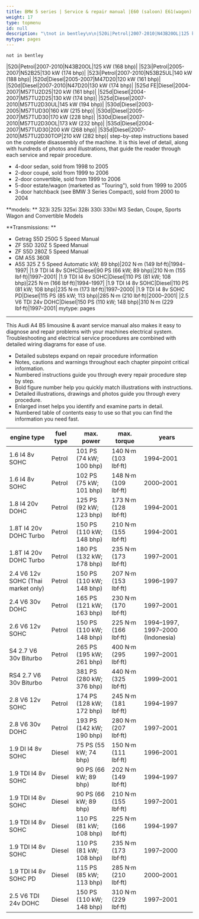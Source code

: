 ```yaml
---
title: BMW 5 series | Service & repair manual |E60 (saloon) E61(wagon) | 2003 -2010
weight: 17
type: topmenu
id: null
description: "\tnot in bentley\n\n|520i|Petrol|2007-2010|N43B20OL|125 kW (168 bhp)|\n|523i|Petrol|2005-2007|N52B25|130 kW (174 bhp)|\n|523i|Petrol|2007-2010|N53B25UL|140 kW (188 bhp)|\n|520d|Diesel|2005-2007|M47D20|120 kW (161 bhp)|\n|520d|Diesel|2007-2010|N47D20|130 kW (174 bhp)|\n|525d FE|Diesel|2004-2007|M57TU2D25|120 kW (161 bhp)|\n|525d|Diesel|2004-2007|M57TU2D25|130 kW (174 bhp)|\n|525d|Diesel|2007-2010|M57TU2D30UL|145 kW (194 bhp)|\n|530d|Diesel|2003-2005|M57TUD30|160 kW (215 bhp)|\n|530d|Diesel|2005-2007|M57TUD30|170 kW (228 bhp)|\n|530d|Diesel|2007-2010|M57TU2D30OL|173 kW (232 bhp)|\n|535d|Diesel|2004-2007|M57TUD30|200 kW (268 bhp)|\n|535d|Diesel|2007-2010|M57TU2D30TOP|210 kW (282 bhp)|"
mytype: pages
---
```


	not in bentley

|520i|Petrol|2007-2010|N43B20OL|125 kW (168 bhp)|
|523i|Petrol|2005-2007|N52B25|130 kW (174 bhp)|
|523i|Petrol|2007-2010|N53B25UL|140 kW (188 bhp)|
|520d|Diesel|2005-2007|M47D20|120 kW (161 bhp)|
|520d|Diesel|2007-2010|N47D20|130 kW (174 bhp)|
|525d FE|Diesel|2004-2007|M57TU2D25|120 kW (161 bhp)|
|525d|Diesel|2004-2007|M57TU2D25|130 kW (174 bhp)|
|525d|Diesel|2007-2010|M57TU2D30UL|145 kW (194 bhp)|
|530d|Diesel|2003-2005|M57TUD30|160 kW (215 bhp)|
|530d|Diesel|2005-2007|M57TUD30|170 kW (228 bhp)|
|530d|Diesel|2007-2010|M57TU2D30OL|173 kW (232 bhp)|
|535d|Diesel|2004-2007|M57TUD30|200 kW (268 bhp)|
|535d|Diesel|2007-2010|M57TU2D30TOP|210 kW (282 bhp)| step-by-step instructions based on the complete disassembly of the machine. It is this level of detail, along with hundreds of photos and illustrations, that guide the reader through each service and repair procedure. 

* 4-door sedan, sold from 1998 to 2005
* 2-door coupé, sold from 1999 to 2006
* 2-door convertible, sold from 1999 to 2006
* 5-door estate/wagon (marketed as "Touring"), sold from 1999 to 2005
* 3-door hatchback (see BMW 3 Series Compact), sold from 2000 to 2004


**models: **
323i 325i 325xi 328i 330i 330xi M3 
Sedan, Coupe, Sports Wagon and Convertible Models 

**Transmissions: **
* Getrag S5D 250G 5 Speed Manual 
* ZF S5D 320Z 5 Speed Manual 
* ZF S5D 280Z 5 Speed Manual 
* GM A5S 360R 
* A5S 325 Z 5 Speed Automatic  kW; 89 bhp)|202 N·m (149 lbf·ft)|1994–1997|
  |1.9 TDI I4 8v SOHC|Diesel|90 PS (66 kW; 89 bhp)|210 N·m (155 lbf·ft)|1997–2001|
  |1.9 TDI I4 8v SOHC|Diesel|110 PS (81 kW; 108 bhp)|225 N·m (166 lbf·ft)|1994–1997|
  |1.9 TDI I4 8v SOHC|Diesel|110 PS (81 kW; 108 bhp)|235 N·m (173 lbf·ft)|1997–2000|
  |1.9 TDI I4 8v SOHC PD|Diesel|115 PS (85 kW; 113 bhp)|285 N·m (210 lbf·ft)|2000–2001|
  |2.5 V6 TDI 24v DOHC|Diesel|150 PS (110 kW; 148 bhp)|310 N·m (229 lbf·ft)|1997–2001|
mytype: pages
---

This Audi A4 B5 limousine & avant service manual also makes it easy to diagnose and repair problems with your machines electrical system. Troubleshooting and electrical service procedures are combined with detailed wiring diagrams for ease of use. 

* Detailed substeps expand on repair procedure information
* Notes, cautions and warnings throughout each chapter pinpoint critical information.
* Numbered instructions guide you through every repair procedure step by step. 
* Bold figure number help you quickly match illustrations with instructions. 
* Detailed illustrations, drawings and photos guide you through every procedure.
* Enlarged inset helps you identify and examine parts in detail. 
* Numbered table of contents easy to use so that you can find the information you need fast. 


|engine type|fuel type|max. power|max. torque|years|
| --- | --- | --- |  --- |  --- |
|1.6 I4 8v SOHC|Petrol|101 PS (74 kW; 100 bhp)|140 N·m (103 lbf·ft)|1994–2001|
|1.6 I4 8v SOHC|Petrol|102 PS (75 kW; 101 bhp)|148 N·m (109 lbf·ft)|2000–2001|
|1.8 I4 20v DOHC|Petrol|125 PS (92 kW; 123 bhp)|173 N·m (128 lbf·ft)|1994–2001|
|1.8T I4 20v DOHC Turbo|Petrol|150 PS (110 kW; 148 bhp)|210 N·m (155 lbf·ft)|1994–2001|
|1.8T I4 20v DOHC Turbo|Petrol|180 PS (132 kW; 178 bhp)|235 N·m (173 lbf·ft)|1997–2001|
|2.4 V6 12v SOHC (Thai market only)|Petrol|150 PS (110 kW; 148 bhp)|207 N·m (153 lbf·ft)|1996–1997|
|2.4 V6 30v DOHC|Petrol|165 PS (121 kW; 163 bhp)|230 N·m (170 lbf·ft)|1997–2001|
|2.6 V6 12v SOHC|Petrol|150 PS (110 kW; 148 bhp)|225 N·m (166 lbf·ft)|1994–1997, 1997–2000 (Indonesia)|
|S4 2.7 V6 30v Biturbo|Petrol|265 PS (195 kW; 261 bhp)|400 N·m (295 lbf·ft)|1997–2001|
|RS4 2.7 V6 30v Biturbo|Petrol|381 PS (280 kW; 376 bhp)|440 N·m (325 lbf·ft)|1999–2001|
|2.8 V6 12v SOHC|Petrol|174 PS (128 kW; 172 bhp)|245 N·m (181 lbf·ft)|1994–1997|
|2.8 V6 30v DOHC|Petrol|193 PS (142 kW; 190 bhp)|280 N·m (207 lbf·ft)|1997–2001|
|1.9 DI I4 8v SOHC|Diesel|75 PS (55 kW; 74 bhp)|150 N·m (111 lbf·ft)|1996–2001|
|1.9 TDI I4 8v SOHC|Diesel|90 PS (66 kW; 89 bhp)|202 N·m (149 lbf·ft)|1994–1997|
|1.9 TDI I4 8v SOHC|Diesel|90 PS (66 kW; 89 bhp)|210 N·m (155 lbf·ft)|1997–2001|
|1.9 TDI I4 8v SOHC|Diesel|110 PS (81 kW; 108 bhp)|225 N·m (166 lbf·ft)|1994–1997|
|1.9 TDI I4 8v SOHC|Diesel|110 PS (81 kW; 108 bhp)|235 N·m (173 lbf·ft)|1997–2000|
|1.9 TDI I4 8v SOHC PD|Diesel|115 PS (85 kW; 113 bhp)|285 N·m (210 lbf·ft)|2000–2001|
|2.5 V6 TDI 24v DOHC|Diesel|150 PS (110 kW; 148 bhp)|310 N·m (229 lbf·ft)|1997–2001|